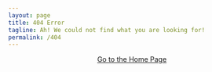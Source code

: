 ```yaml
---
layout: page
title: 404 Error
tagline: Ah! We could not find what you are looking for!
permalink: /404
---
```


<div style="text-align: center;">
  <a href="/">Go to the Home Page</a>
</div>